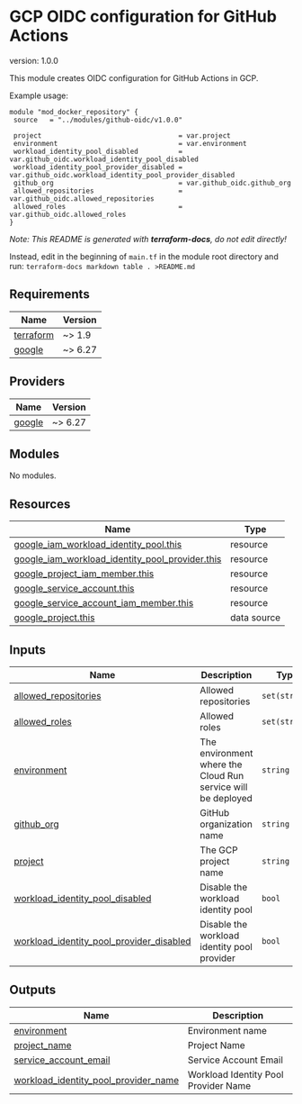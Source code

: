 # GCP OIDC configuration for GitHub Actions

version: 1.0.0

This module creates OIDC configuration for GitHub Actions in GCP.

Example usage:
```hcl
module "mod_docker_repository" {
 source   = "../modules/github-oidc/v1.0.0"

 project                                  = var.project
 environment                              = var.environment
 workload_identity_pool_disabled          = var.github_oidc.workload_identity_pool_disabled
 workload_identity_pool_provider_disabled = var.github_oidc.workload_identity_pool_provider_disabled
 github_org                               = var.github_oidc.github_org
 allowed_repositories                     = var.github_oidc.allowed_repositories
 allowed_roles                            = var.github_oidc.allowed_roles
}
```

*Note: This README is generated with **terraform-docs**, do not edit directly!*

Instead, edit in the beginning of `main.tf` in the module root directory and run:
`terraform-docs markdown table . >README.md`

## Requirements

| Name | Version |
|------|---------|
| <a name="requirement_terraform"></a> [terraform](#requirement\_terraform) | ~> 1.9 |
| <a name="requirement_google"></a> [google](#requirement\_google) | ~> 6.27 |

## Providers

| Name | Version |
|------|---------|
| <a name="provider_google"></a> [google](#provider\_google) | ~> 6.27 |

## Modules

No modules.

## Resources

| Name | Type |
|------|------|
| [google_iam_workload_identity_pool.this](https://registry.terraform.io/providers/hashicorp/google/latest/docs/resources/iam_workload_identity_pool) | resource |
| [google_iam_workload_identity_pool_provider.this](https://registry.terraform.io/providers/hashicorp/google/latest/docs/resources/iam_workload_identity_pool_provider) | resource |
| [google_project_iam_member.this](https://registry.terraform.io/providers/hashicorp/google/latest/docs/resources/project_iam_member) | resource |
| [google_service_account.this](https://registry.terraform.io/providers/hashicorp/google/latest/docs/resources/service_account) | resource |
| [google_service_account_iam_member.this](https://registry.terraform.io/providers/hashicorp/google/latest/docs/resources/service_account_iam_member) | resource |
| [google_project.this](https://registry.terraform.io/providers/hashicorp/google/latest/docs/data-sources/project) | data source |

## Inputs

| Name | Description | Type | Default | Required |
|------|-------------|------|---------|:--------:|
| <a name="input_allowed_repositories"></a> [allowed\_repositories](#input\_allowed\_repositories) | Allowed repositories | `set(string)` | n/a | yes |
| <a name="input_allowed_roles"></a> [allowed\_roles](#input\_allowed\_roles) | Allowed roles | `set(string)` | n/a | yes |
| <a name="input_environment"></a> [environment](#input\_environment) | The environment where the Cloud Run service will be deployed | `string` | n/a | yes |
| <a name="input_github_org"></a> [github\_org](#input\_github\_org) | GitHub organization name | `string` | n/a | yes |
| <a name="input_project"></a> [project](#input\_project) | The GCP project name | `string` | n/a | yes |
| <a name="input_workload_identity_pool_disabled"></a> [workload\_identity\_pool\_disabled](#input\_workload\_identity\_pool\_disabled) | Disable the workload identity pool | `bool` | `false` | no |
| <a name="input_workload_identity_pool_provider_disabled"></a> [workload\_identity\_pool\_provider\_disabled](#input\_workload\_identity\_pool\_provider\_disabled) | Disable the workload identity pool provider | `bool` | `false` | no |

## Outputs

| Name | Description |
|------|-------------|
| <a name="output_environment"></a> [environment](#output\_environment) | Environment name |
| <a name="output_project_name"></a> [project\_name](#output\_project\_name) | Project Name |
| <a name="output_service_account_email"></a> [service\_account\_email](#output\_service\_account\_email) | Service Account Email |
| <a name="output_workload_identity_pool_provider_name"></a> [workload\_identity\_pool\_provider\_name](#output\_workload\_identity\_pool\_provider\_name) | Workload Identity Pool Provider Name |
